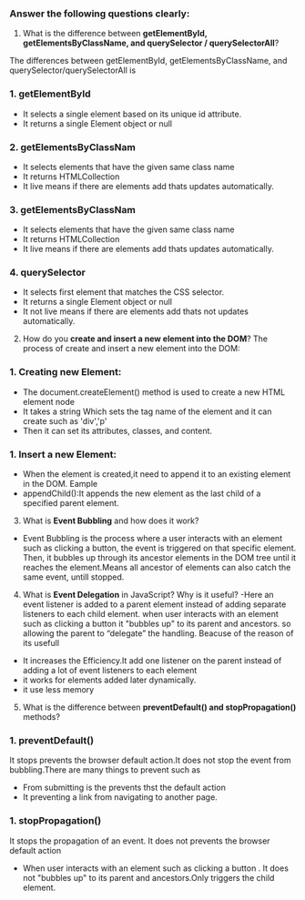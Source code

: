 
###  Answer the following questions clearly:

1. What is the difference between **getElementById, getElementsByClassName, and querySelector / querySelectorAll**?

The differences between getElementById, getElementsByClassName, and querySelector/querySelectorAll is
### 1. getElementById
- It selects a single element based on its unique id attribute.
- It returns a single Element object or null

### 2. getElementsByClassNam
- It selects elements that have the given same class name
- It returns HTMLCollection
- It live means if there are elements add thats updates automatically.
### 3. getElementsByClassNam
- It selects elements that have the given same class name
- It returns HTMLCollection
- It live means if there are elements add thats updates automatically.
### 4. querySelector
- It selects first element that matches the CSS selector.
- It returns a single Element object or null
- It not live means if there are elements add thats not updates automatically.

2. How do you **create and insert a new element into the DOM**?
The process of create and insert a new element into the DOM:
### 1. Creating new Element:
- The document.createElement() method is used to create a new HTML element node
- It takes a string Which sets the tag name of the element and it can create such as 'div','p'
- Then it can set its attributes, classes, and content.
### 1. Insert a new Element:
- When the element is created,it need to append it to an existing element in the DOM.
Eample
- appendChild():It appends the new element as the last child of a specified parent element.


3. What is **Event Bubbling** and how does it work?
- Event Bubbling is the process where a user interacts with an element such as clicking a button, the event is triggered on that specific element. Then, it bubbles up through its ancestor elements in the DOM tree until it reaches the <html>  element.Means all ancestor of elements can also catch the same event, untill stopped.
4. What is **Event Delegation** in JavaScript? Why is it useful?
-Here an event listener is added to a parent element instead of adding separate listeners to each child element. when user interacts with an element such as clicking a button  it "bubbles up" to its parent and ancestors. so allowing the parent to “delegate” the handling.
Beacuse of the reason of its usefull
- It increases the Efficiency.It add one listener on the parent instead of adding a lot of event listeners to each element 
- it works for elements added later dynamically.
- it use less memory
5. What is the difference between **preventDefault() and stopPropagation()** methods?
### 1. preventDefault()
It stops prevents the browser default action.It does not stop the event from bubbling.There are many things to prevent such as
- From submitting is the prevents thst the default action
- It preventing a link from navigating to another page.
### 1. stopPropagation()
It stops the propagation of an event. It does not  prevents the browser default action
- When user interacts with an element such as clicking a button . It does not  "bubbles up" to its parent and ancestors.Only triggers the child element.

